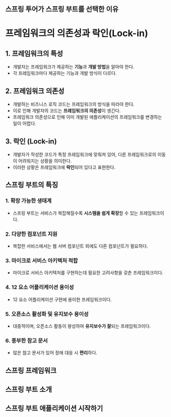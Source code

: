 ## 스프링 투어가 스프링 부트를 선택한 이유
# 프레임워크의 의존성과 락인(Lock-in)

## 1. 프레임워크의 특성

- 개발자는 프레임워크가 제공하는 **기능**과 **개발 방법**을 알아야 한다.
- 각 프레임워크마다 제공하는 기능과 개발 방식이 다르다.

## 2. 프레임워크 의존성

- 개발하는 비즈니스 로직 코드는 프레임워크의 방식을 따라야 한다.
- 이로 인해 개발자의 코드는 **프레임워크의 의존성**이 생긴다.
- 프레임워크 의존성으로 인해 이미 개발된 애플리케이션의 프레임워크를 변경하는 일이 어렵다.

## 3. 락인 (Lock-in)

- 개발자가 작성한 코드가 특정 프레임워크에 맞춰져 있어, 다른 프레임워크로의 이동이 어려워지는 상황을 의미한다.
- 이러한 상황은 프레임워크에 **락인**되어 있다고 표현한다.

## 스프링 부트의 특징

### 1. 확장 가능한 생태계
- 스프링 부트는 서비스가 복잡해질수록 **시스템을 쉽게 확장**할 수 있는 프레임워크이다.

### 2. 다양한 컴포넌트 지원
- 복잡한 서비스에서는 웹 서버 컴포넌트 외에도 다른 컴포넌트가 필요하다.

### 3. 마이크로 서비스 아키텍처 적합
- 마이크로 서비스 아키텍처를 구현하는데 필요한 고려사항을 갖춘 프레임워크이다.

### 4. 12 요소 어플리케이션 용이성
- 12 요소 어플리케이션 구현에 용이한 프레임워크이다.

### 5. 오픈소스 활성화 및 유지보수 용이성
- 대중적이며, 오픈소스 활동이 왕성하여 **유지보수가 잘**되는 프레임워크이다.

### 6. 풍부한 참고 문서
- 많은 참고 문서가 있어 장애 대응 시 **편리**하다.


## 스프링 프레임워크

## 스프링 부트 소개

## 스프링 부트 애플리케이션 시작하기
